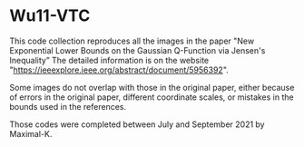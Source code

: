 # Wu11-VTC

This code collection reproduces all the images in the paper "New Exponential Lower Bounds on the Gaussian Q-Function via Jensen's Inequality”
The detailed information is on the website "https://ieeexplore.ieee.org/abstract/document/5956392".

Some images do not overlap with those in the original paper, either because of errors in the original paper, different coordinate scales, or mistakes in the bounds used in the references.

Those codes were completed between July and September 2021 by Maximal-K.